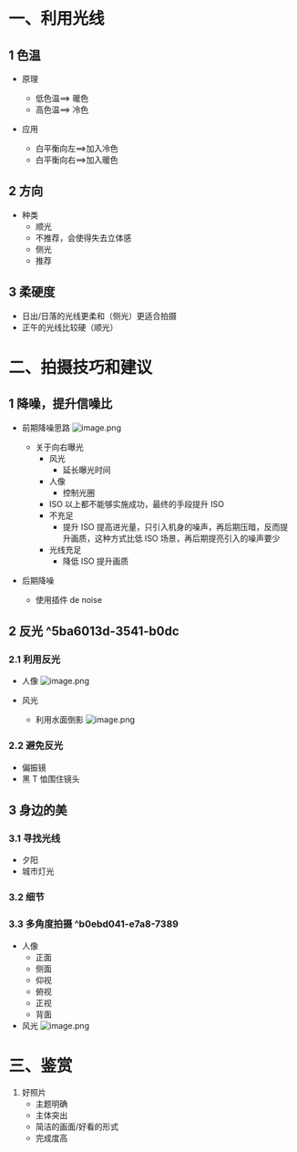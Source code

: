 # 一、利用光线

## 1 色温

- 原理

  - 低色温==> 暖色
  - 高色温==> 冷色
- 应用

  - 白平衡向左==>加入冷色
  - 白平衡向右==>加入暖色

## 2 方向

- 种类
  - 顺光
  - 不推荐，会使得失去立体感
  - 侧光
  - 推荐

## 3 柔硬度

- 日出/日落的光线更柔和（侧光）更适合拍摄
- 正午的光线比较硬（顺光）

# 二、拍摄技巧和建议

## 1 降噪，提升信噪比

- 前期降噪思路
  ![image.png](https://learning-1316972768.cos.ap-nanjing.myqcloud.com/%E5%90%8E%E6%9C%9F/20240730224301.png)

  - 关于向右曝光
    - 风光
      - 延长曝光时间
    - 人像
      - 控制光圈
    - ISO
      以上都不能够实施成功，最终的手段提升 ISO
    - 不充足
      - 提升 ISO 提高进光量，只引入机身的噪声，再后期压暗，反而提升画质，这种方式比低 ISO 场景，再后期提亮引入的噪声要少
    - 光线充足
      - 降低 ISO 提升画质
- 后期降噪
  - 使用插件 de noise

## 2 反光 ^5ba6013d-3541-b0dc

### 2.1 利用反光

- 人像
	![image.png](https://learning-1316972768.cos.ap-nanjing.myqcloud.com/%E5%90%8E%E6%9C%9F/20240730224314.png)

- 风光
  - 利用水面倒影
    ![image.png](https://learning-1316972768.cos.ap-nanjing.myqcloud.com/%E5%90%8E%E6%9C%9F/20240730224323.png)


### 2.2 避免反光

- 偏振镜
- 黑 T 恤围住镜头

## 3 身边的美

### 3.1 寻找光线

- 夕阳
- 城市灯光

### 3.2 细节

### 3.3 多角度拍摄 ^b0ebd041-e7a8-7389

- 人像
  - 正面
  - 侧面
  - 仰视
  - 俯视
  - 正视
  - 背面
- 风光
  ![image.png](https://learning-1316972768.cos.ap-nanjing.myqcloud.com/%E5%90%8E%E6%9C%9F/20240730224331.png)


# 三、鉴赏

1. 好照片
   - 主题明确
   - 主体突出
   - 简洁的画面/好看的形式
   - 完成度高
